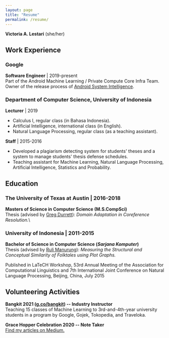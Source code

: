 ```yaml
---
layout: page
title: "Resume"
permalink: /resume/
---
```


**Victoria A. Lestari** (she/her)

## Work Experience
### Google
**Software Engineer** | 2019-present \
Part of the Android Machine Learning / Private Compute Core Infra Team. Owner of the release process of [Android System Intelligence](https://support.google.com/pixelphone/answer/12112173?hl=en). 

### Department of Computer Science, University of Indonesia
**Lecturer** | 2019
* Calculus I, regular class (in Bahasa Indonesia).
* Artificial Intelligence, international class (in English).
* Natural Language Processing, regular class (as a teaching assistant).

**Staff** | 2015-2016
* Developed a plagiarism detecting system for students' theses and a system to manage students' thesis defense schedules.
* Teaching assistant for Machine Learning, Natural Language Processing, Artificial Intelligence, Statistics and Probability.

## Education
### The University of Texas at Austin | 2016-2018
**Masters of Science in Computer Science (M.S.CompSci)** \
Thesis (advised by [Greg Durrett](https://www.cs.utexas.edu/~gdurrett/)): *Domain Adaptation in Coreference Resolution.*\

### University of Indonesia | 2011-2015
**Bachelor of Science in Computer Science (*Sarjana Komputer*)**\
Thesis (advised by [Ruli Manurung](https://scholar.google.com/citations?user=ZAIPPZgAAAAJ&hl=en)): *Measuring the Structural and Conceptual Similarity of Folktales using Plot Graphs.*

Published in LaTeCH Workshop, 53rd Annual
Meeting of the Association for Computational Linguistics and 7th International Joint Conference on Natural Language
Processing, Beijing, China, July 2015

## Volunteering Activities
**Bangkit 2021 ([g.co/bangkit](http://g.co/bangkit)) -- Industry Instructor** \
Teaching 15 classes of Machine Learning to 3rd-and-4th-year university students in a program by Google, Gojek, Tokopedia, and Traveloka.

**Grace Hopper Celebration 2020 -- Note Taker** \
[Find my articles on Medium.](https://medium.com/@victoriaenrose/list/my-articles-from-2020-grace-hopper-celebration-82945088b87c)
